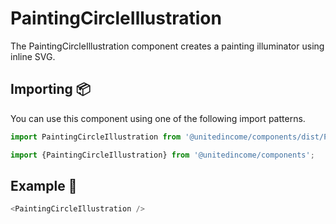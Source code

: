 # PaintingCircleIllustration

The PaintingCircleIllustration component creates a painting illuminator using inline SVG.

## Importing 📦

You can use this component using one of the following import patterns.

```javascript
import PaintingCircleIllustration from '@unitedincome/components/dist/PaintingCircleIllustration';
```

```javascript
import {PaintingCircleIllustration} from '@unitedincome/components';
```

## Example 🚀

```javascript
<PaintingCircleIllustration />
```
